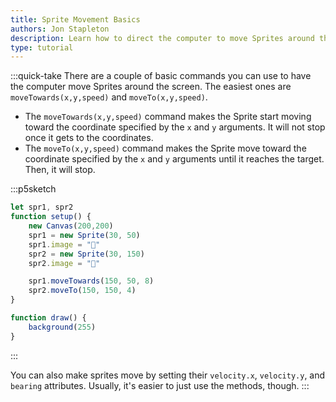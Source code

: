 ```yaml
---
title: Sprite Movement Basics
authors: Jon Stapleton
description: Learn how to direct the computer to move Sprites around the game scene. Covers the `Sprite.moveTowards(x,y)`, `Sprite.moveTo(x,y)`, and the `Sprite.velocity` and `Sprite.bearing` attributes.
type: tutorial
---
```

:::quick-take
There are a couple of basic commands you can use to have the computer move Sprites around the screen. The easiest ones are `moveTowards(x,y,speed)` and `moveTo(x,y,speed)`.

- The `moveTowards(x,y,speed)` command makes the Sprite start moving toward the coordinate specified by the `x` and `y` arguments. It will not stop once it gets to the coordinates.
- The `moveTo(x,y,speed)` command makes the Sprite move toward the coordinate specified by the `x` and `y` arguments until it reaches the target. Then, it will stop.

:::p5sketch
```javascript
let spr1, spr2
function setup() {
	new Canvas(200,200)
	spr1 = new Sprite(30, 50)
	spr1.image = "🌵"
	spr2 = new Sprite(30, 150)
	spr2.image = "🌷"

	spr1.moveTowards(150, 50, 8)
	spr2.moveTo(150, 150, 4)
}

function draw() {
	background(255)
}
```
:::

You can also make sprites move by setting their `velocity.x`, `velocity.y`, and `bearing` attributes. Usually, it's easier to just use the methods, though.
:::